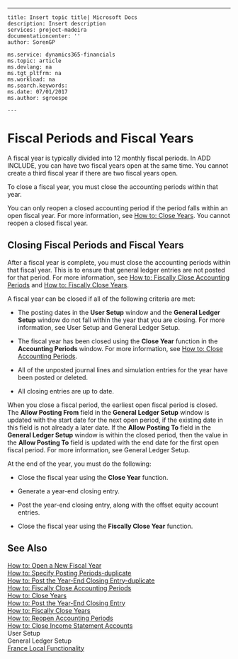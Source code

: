 ---
    title: Insert topic title| Microsoft Docs
    description: Insert description
    services: project-madeira
    documentationcenter: ''
    author: SorenGP

    ms.service: dynamics365-financials
    ms.topic: article
    ms.devlang: na
    ms.tgt_pltfrm: na
    ms.workload: na
    ms.search.keywords:
    ms.date: 07/01/2017
    ms.author: sgroespe

    ---
# Fiscal Periods and Fiscal Years
A fiscal year is typically divided into 12 monthly fiscal periods. In ADD INCLUDE<!--[!INCLUDE[navnow](../../ApplicationDesign/includes/navnow_md.md)]-->, you can have two fiscal years open at the same time. You cannot create a third fiscal year if there are two fiscal years open.  
  
 To close a fiscal year, you must close the accounting periods within that year.  
  
 You can only reopen a closed accounting period if the period falls within an open fiscal year. For more information, see [How to: Close Years](../../LocalFunctionalityForMicrosoftDynamicsNav2016/France/how-to-close-years.md). You cannot reopen a closed fiscal year.  
  
## Closing Fiscal Periods and Fiscal Years  
 After a fiscal year is complete, you must close the accounting periods within that fiscal year. This is to ensure that general ledger entries are not posted for that period. For more information, see [How to: Fiscally Close Accounting Periods](../../LocalFunctionalityForMicrosoftDynamicsNav2016/France/how-to-fiscally-close-accounting-periods.md) and [How to: Fiscally Close Years](../../LocalFunctionalityForMicrosoftDynamicsNav2016/France/how-to-fiscally-close-years.md).  
  
 A fiscal year can be closed if all of the following criteria are met:  
  
-   The posting dates in the **User Setup** window and the **General Ledger Setup** window do not fall within the year that you are closing. For more information, see User Setup and General Ledger Setup.  
  
-   The fiscal year has been closed using the **Close Year** function in the **Accounting Periods** window. For more information, see [How to: Close Accounting Periods](../../Finance/how-to-close-accounting-periods.md).  
  
-   All of the unposted journal lines and simulation entries for the year have been posted or deleted.  
  
-   All closing entries are up to date.  
  
 When you close a fiscal period, the earliest open fiscal period is closed. The **Allow Posting From** field in the **General Ledger Setup** window is updated with the start date for the next open period, if the existing date in this field is not already a later date. If the **Allow Posting To** field in the **General Ledger Setup** window is within the closed period, then the value in the **Allow Posting To** field is updated with the end date for the first open fiscal period. For more information, see General Ledger Setup.  
  
 At the end of the year, you must do the following:  
  
-   Close the fiscal year using the **Close Year** function.  
  
-   Generate a year\-end closing entry.  
  
-   Post the year\-end closing entry, along with the offset equity account entries.  
  
-   Close the fiscal year using the **Fiscally Close Year** function.  
  
## See Also  
 [How to: Open a New Fiscal Year](../../Finance/how-to-open-a-new-fiscal-year.md)   
 [How to: Specify Posting Periods\-duplicate](../../Finance/how-to-specify-posting-periods-duplicate.md)   
 [How to: Post the Year\-End Closing Entry\-duplicate](../../Finance/how-to-post-the-year-end-closing-entry-duplicate.md)   
 [How to: Fiscally Close Accounting Periods](../../LocalFunctionalityForMicrosoftDynamicsNav2016/France/how-to-fiscally-close-accounting-periods.md)   
 [How to: Close Years](../../LocalFunctionalityForMicrosoftDynamicsNav2016/France/how-to-close-years.md)   
 [How to: Post the Year\-End Closing Entry](../../LocalFunctionalityForMicrosoftDynamicsNav2016/France/how-to-post-the-year-end-closing-entry.md)   
 [How to: Fiscally Close Years](../../LocalFunctionalityForMicrosoftDynamicsNav2016/France/how-to-fiscally-close-years.md)   
 [How to: Reopen Accounting Periods](../../LocalFunctionalityForMicrosoftDynamicsNav2016/France/how-to-reopen-accounting-periods.md)   
 [How to: Close Income Statement Accounts](../../LocalFunctionalityForMicrosoftDynamicsNav2016/France/how-to-close-income-statement-accounts.md)   
 User Setup   
 General Ledger Setup   
 [France Local Functionality](../../LocalFunctionalityForMicrosoftDynamicsNav2016/France/france-local-functionality.md)
